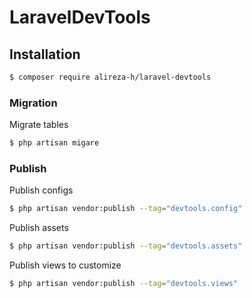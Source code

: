# LaravelDevTools

## Installation

```bash
$ composer require alireza-h/laravel-devtools
```


### Migration

Migrate tables

```bash
$ php artisan migare
```


### Publish

Publish configs

```bash
$ php artisan vendor:publish --tag="devtools.config"
```


Publish assets

```bash
$ php artisan vendor:publish --tag="devtools.assets"
```


Publish views to customize

```bash
$ php artisan vendor:publish --tag="devtools.views"
```
